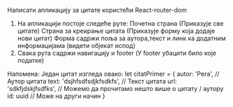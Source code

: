 Написати апликацију за цитате користећи React-router-dom
1. На апликацији постоје следеће руте:
 Почетна страна (Приказује све цитате)
 Страна за креирање цитата (Приказује форму која додаје нови цитат)
   Форма садржи поља за аутора,текст и линк ка додатним информацијама (видети објекат испод)
2. Свака рута садржи навигацију и footer (У footer убацити било које податке)

Напомена: Један цитат изгледа овако:
let citatPrimer = {
    autor: 'Pera', // Аутор цитата
    text: 'dsjhfsdfsdjkfsdkfs', // Текст цитата
    url: 'sdkfjdskjfsdfks', // Можемо да прочитамо нешто више о цитату / аутору
    id: uuid // Може на други начин
}